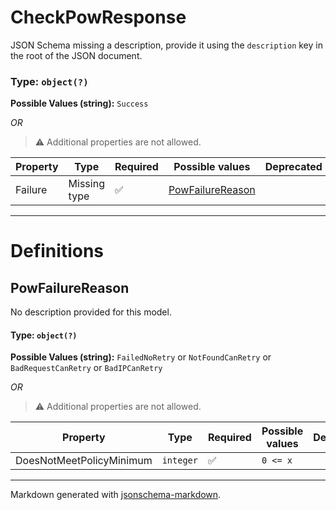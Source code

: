 # CheckPowResponse

JSON Schema missing a description, provide it using the `description` key in the root of the JSON document.

### Type: `object(?)`

**Possible Values (string):** `Success`

_OR_ 

> ⚠️ Additional properties are not allowed.

| Property | Type | Required | Possible values | Deprecated | Default | Description | Examples |
| -------- | ---- | -------- | --------------- | ---------- | ------- | ----------- | -------- |
| Failure | Missing type | ✅ | [PowFailureReason](#powfailurereason) |  |  |  |  |


---

# Definitions

## PowFailureReason

No description provided for this model.

#### Type: `object(?)`

**Possible Values (string):** `FailedNoRetry` or `NotFoundCanRetry` or `BadRequestCanRetry` or `BadIPCanRetry`

_OR_ 

> ⚠️ Additional properties are not allowed.

| Property | Type | Required | Possible values | Deprecated | Default | Description | Examples |
| -------- | ---- | -------- | --------------- | ---------- | ------- | ----------- | -------- |
| DoesNotMeetPolicyMinimum | `integer` | ✅ | `0 <= x ` |  |  |  |  |


---

Markdown generated with [jsonschema-markdown](https://github.com/elisiariocouto/jsonschema-markdown).
